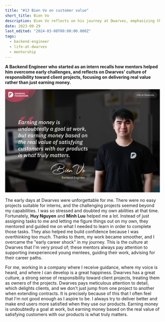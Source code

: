 ```yaml
---
title: "#13 Bien Vo on customer value"
short_title: Bien Vo
description: Bien Vo reflects on his journey at Dwarves, emphasizing the mentorship culture and the importance of delivering real value through products that satisfy customers
date: 2023-09-29
last_edited: "2024-03-08T00:00:00.000Z"
tags:
  - backend-engineer
  - life-at-dwarves
  - mentorship
---
```


**A Backend Engineer who started as an intern recalls how mentors helped him overcome early challenges, and reflects on Dwarves' culture of responsibility toward client projects, focusing on delivering real value rather than just earning money.**

![Bien Vo - Backend Engineer](assets/notion-image-1744012310812-n2ow9.webp)

The early days at Dwarves were unforgettable for me. There were no easy projects suitable for interns, and the challenging projects seemed beyond my capabilities. I was so stressed and doubted my own abilities at that time. Fortunately, **Huy Nguyen** and **Minh Luu** helped me a lot. Instead of just assigning tasks to me and letting me figure things out on my own, they mentored and guided me on what I needed to learn in order to complete those tasks. They also helped me build confidence because I was overthinking too much. Thanks to them, my work became smoother, and I overcame the "early career shock" in my journey. This is the culture at Dwarves that I'm very proud of; these mentors always pay attention to supporting inexperienced young mentees, guiding their work, advising for their career paths.

For me, working in a company where I receive guidance, where my voice is heard, and where I can develop is a great happiness. Dwarves has a great culture, a strong sense of responsibility toward client projects, treating them as owners of the projects. Dwarves pays meticulous attention to detail, which delights clients, and we don't just jump from one project to another when extending contracts. It is precisely because of this that I often feel that I'm not good enough as I aspire to be. I always try to deliver better and make end users more satisfied when they use our products. Earning money is undoubtedly a goal at work, but earning money based on the real value of satisfying customers with our products is what truly matters.

